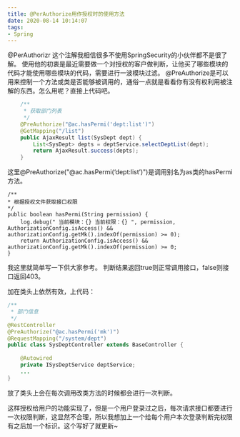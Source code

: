 ```yaml
---
title: @PerAuthorize用作授权时的使用方法
date: 2020-08-14 10:14:07
tags:
- Spring
---
```


@PerAuthorizr 这个注解我相信很多不使用SpringSecurity的小伙伴都不是很了解。
使用他的初衷是最近需要做一个对授权的客户做判断，让他买了哪些模块的代码才能使用哪些模块的代码，需要进行一波模块过滤。
@PreAuthorize是可以用来控制一个方法或类是否能够被调用的，通俗一点就是看看你有没有权利用被注解的东西。怎么用呢？直接上代码吧。

```java
    /**
     * 获取部门列表
     */
    @PreAuthorize("@ac.hasPermi('dept:list')")
    @GetMapping("/list")
    public AjaxResult list(SysDept dept) {
        List<SysDept> depts = deptService.selectDeptList(dept);
        return AjaxResult.success(depts);
    }

```

这里@PreAuthorize("@ac.hasPermi(‘dept:list’)")是调用别名为as类的hasPermi方法。

```
/**
* 根据授权文件获取接口权限
*/
public boolean hasPermi(String permission) {
	log.debug(" 当前模块：{} 当前权限：{} ", permission, AuthorizationConfig.isAccess() && authorizationConfig.getMk().indexOf(permission) >= 0);
    return AuthorizationConfig.isAccess() && authorizationConfig.getMk().indexOf(permission) >= 0;
}
```

我这里就简单写一下供大家参考。
判断结果返回true则正常调用接口，false则接口返回403。

加在类头上依然有效，上代码：

```java
/**
 * 部门信息
 */
@RestController
@PreAuthorize("@ac.hasPermi('mk')")
@RequestMapping("/system/dept")
public class SysDeptController extends BaseController {
    
    @Autowired
    private ISysDeptService deptService;
    ...
}

```

放了类头上会在每次调用改类方法的时候都会进行一次判断。

这样授权给用户的功能实现了，但是一个用户登录过之后，每次请求接口都要进行一次权限判断，这显然不合理，所以我想加上一个给每个用户本次登录判断完权限有之后加一个标识。这个写好了就更新~


